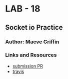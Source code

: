 # LAB - 18

## Socket io Practice

### Author: Maeve Griffin

### Links and Resources
* [submission PR](http://xyz.com)
* [travis](http://xyz.com)